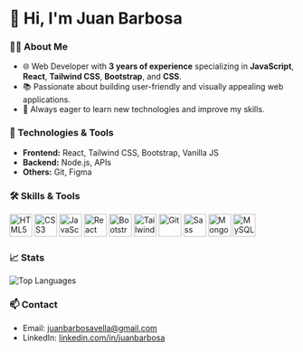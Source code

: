 # 👋 Hi, I'm Juan Barbosa

### 🧑‍💻 About Me
- 🌐 Web Developer with **3 years of experience** specializing in **JavaScript**, **React**, **Tailwind CSS**, **Bootstrap**, and **CSS**.
- 📚 Passionate about building user-friendly and visually appealing web applications.
- 🚀 Always eager to learn new technologies and improve my skills.
  
### 🔧 Technologies & Tools
- **Frontend:** React, Tailwind CSS, Bootstrap, Vanilla JS
- **Backend:** Node.js, APIs
- **Others:** Git, Figma
### 🛠 Skills & Tools
<div>
  <img src="https://cdn.jsdelivr.net/gh/devicons/devicon@latest/icons/html5/html5-original.svg" alt="HTML5" title="HTML5" width="40" height="40"/>
  <img src="https://cdn.jsdelivr.net/gh/devicons/devicon@latest/icons/css3/css3-original.svg" alt="CSS3" width="40" height="40"/>
  <img src="https://cdn.jsdelivr.net/gh/devicons/devicon@latest/icons/javascript/javascript-original.svg" alt="JavaScript" width="40" height="40"/>          
  <img src="https://cdn.jsdelivr.net/gh/devicons/devicon@latest/icons/react/react-original.svg" alt="React" width="40" height="40"/>
  <img src="https://cdn.jsdelivr.net/gh/devicons/devicon@latest/icons/bootstrap/bootstrap-original.svg" width="40" height="40" alt="Bootstrap"/>
  <img src="https://cdn.jsdelivr.net/gh/devicons/devicon@latest/icons/tailwindcss/tailwindcss-original.svg" alt="TailwindCSS" width="40" height="40"/>
  <img src="https://cdn.jsdelivr.net/gh/devicons/devicon@latest/icons/git/git-original.svg" alt="Git" width="40" height="40"/>
  <img src="https://cdn.jsdelivr.net/gh/devicons/devicon@latest/icons/sass/sass-original.svg" alt="Sass" width="40" height="40"/>
  <img src="https://cdn.jsdelivr.net/gh/devicons/devicon@latest/icons/mongodb/mongodb-original.svg" alt="MongoDB" width="40" height="40"/>
  
  <img src="https://cdn.jsdelivr.net/gh/devicons/devicon@latest/icons/mysql/mysql-original.svg" alt="MySQL" width="40" height="40"/>
          
          
</div>


### 📈 Stats
![Top Languages](https://github-readme-stats.vercel.app/api/top-langs/?username=juanbarbosa&layout=compact&theme=radical)

### 📫 Contact
- Email: [juanbarbosavella@gmail.com](mailto:juanbarbosavella@gmail.com)
- LinkedIn: [linkedin.com/in/juanbarbosa](https://linkedin.com/in/juanbarbosa)
